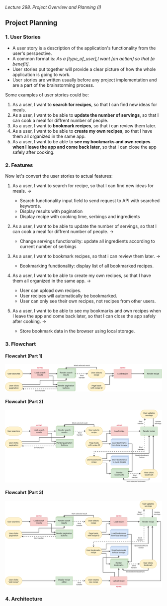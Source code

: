 *Lecture 298. Project Overview and Planning (I)*

## Project Planning

### 1. User Stories

* A user story is a description of the application's functionality from the user's perspective.
* A common format is: *As a [type_of_user],I want [an action] so that [a benefit]*.
* User stories put together will provide a clear picture of how the whole application is going to work. 
* User stories are written usually before any project implementation and are a part of the brainstorming process.

Some examples of user stories could be:
1. As a user, I want to **search for recipes**, so that I can find new ideas for meals.
2. As a user, I want to be able to **update the number of servings**, so that I can cook a meal for diffrent number of people.
3. As a user, I want to **bookmark recipes**, so that i can review them later.
4. As a user, I want to be able to **create my own recipes**, so that I have them all organized in the same app.
5. As a user, I want to be able to **see my bookmarks and own recipes when I leave the app and come back later**, so that I can close the app safely after cooking.

### 2. Features
Now let's convert the user stories to actual features:
1. As a user, I want to search for recipe, so that I can find new ideas for meals. &rarr;
    * Search functionality input field to send request to API with searched keywords.
    * Display results with pagination
    * Display recipe with cooking time, serbings and ingredients
2. As a user, I want to be able to update the number of servings, so that I can cook a meal for diffrent number of people. &rarr; 
    * Change servings functionality: update all ingredients according to current number of serbings

3. As a user, I want to bookmark recipes, so that i can review them later. &rarr;
    * Bookmarking functionality: display list of all bookmarked recipes.

4. As a user, I want to be able to create my own recipes, so that I have them all organized in the same app. &rarr; 
    * User can upload own recipes.
    * User recipes will automatically be bookmarked.
    * User can only see their own recipes, not recipes from other users.

5. As a user, I want to be able to see my bookmarks and own recipes when I leave the app and come back later, so that I can close the app safely after cooking. &rarr; 
    * Store bookmark data in the browser using local storage.

### 3. Flowchart 

#### Flowcahrt (Part 1)
![flowchart part 1](./starter/forkify-flowchart-part-1.png "Flowcahrt (Part 1)")

#### Flowcahrt (Part 2)
![flowchart part 2](./starter/forkify-flowchart-part-2.png "Flowcahrt (Part 2)")

#### Flowcahrt (Part 3)
![flowchart part 3](./starter/forkify-flowchart-part-3.png "Flowcahrt (Part 3)")

### 4. Architecture


